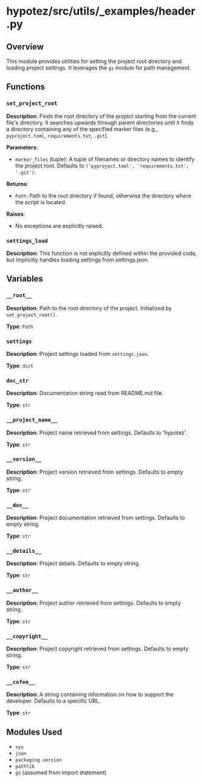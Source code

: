 # hypotez/src/utils/_examples/header.py

## Overview

This module provides utilities for setting the project root directory and loading project settings. It leverages the `gs` module for path management.

## Functions

### `set_project_root`

**Description**: Finds the root directory of the project starting from the current file's directory. It searches upwards through parent directories until it finds a directory containing any of the specified marker files (e.g., `pyproject.toml`, `requirements.txt`, `.git`).

**Parameters**:

- `marker_files` (tuple): A tuple of filenames or directory names to identify the project root. Defaults to `('pyproject.toml', 'requirements.txt', '.git')`.

**Returns**:

- `Path`: Path to the root directory if found, otherwise the directory where the script is located.

**Raises**:

- No exceptions are explicitly raised.


### `settings_load`

**Description**: This function is not explicitly defined within the provided code, but implicitly handles loading settings from settings.json.


## Variables

### `__root__`

**Description**: Path to the root directory of the project. Initialized by `set_project_root()`.

**Type**: `Path`

### `settings`

**Description**: Project settings loaded from `settings.json`.

**Type**: `dict`

### `doc_str`

**Description**: Documentation string read from README.md file.

**Type**: `str`

### `__project_name__`

**Description**: Project name retrieved from settings. Defaults to 'hypotez'.

**Type**: `str`

### `__version__`

**Description**: Project version retrieved from settings. Defaults to empty string.

**Type**: `str`

### `__doc__`

**Description**: Project documentation retrieved from settings. Defaults to empty string.

**Type**: `str`


### `__details__`

**Description**: Project details. Defaults to empty string.

**Type**: `str`


### `__author__`

**Description**: Project author retrieved from settings. Defaults to empty string.

**Type**: `str`

### `__copyright__`

**Description**: Project copyright retrieved from settings. Defaults to empty string.

**Type**: `str`

### `__cofee__`

**Description**:  A string containing information on how to support the developer. Defaults to a specific URL.

**Type**: `str`

## Modules Used

- `sys`
- `json`
- `packaging.version`
- `pathlib`
- `gs` (assumed from import statement)